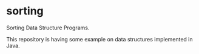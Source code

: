 # sorting
Sorting Data Structure Programs.

This repository is having some example on data structures implemented in Java.
